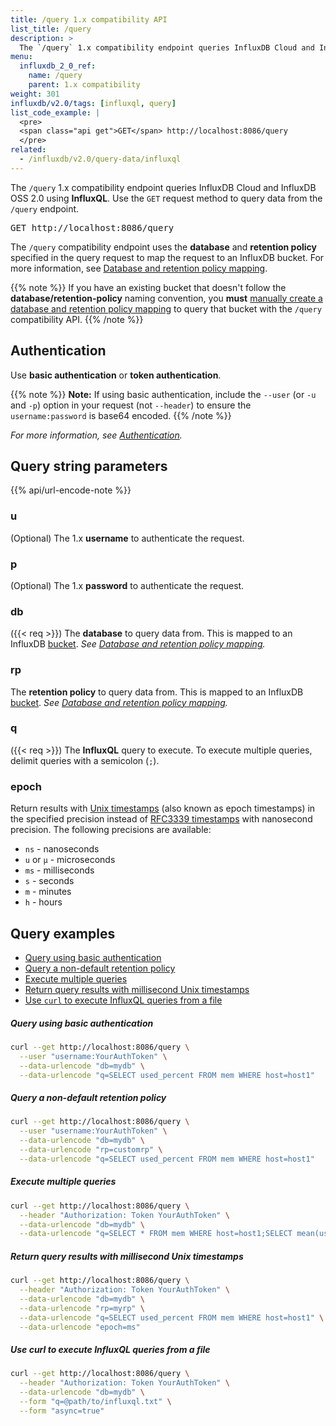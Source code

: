 ```yaml
---
title: /query 1.x compatibility API
list_title: /query
description: >
  The `/query` 1.x compatibility endpoint queries InfluxDB Cloud and InfluxDB OSS 2.0 using **InfluxQL**.
menu:
  influxdb_2_0_ref:
    name: /query
    parent: 1.x compatibility
weight: 301
influxdb/v2.0/tags: [influxql, query]
list_code_example: |
  <pre>
  <span class="api get">GET</span> http://localhost:8086/query
  </pre>
related:
  - /influxdb/v2.0/query-data/influxql
---
```


The `/query` 1.x compatibility endpoint queries InfluxDB Cloud and InfluxDB OSS 2.0 using **InfluxQL**.
Use the `GET` request method to query data from the `/query` endpoint.

<pre>
<span class="api get">GET</span> http://localhost:8086/query
</pre>

The `/query` compatibility endpoint uses the **database** and **retention policy**
specified in the query request to map the request to an InfluxDB bucket.
For more information, see [Database and retention policy mapping](/influxdb/v2.0/reference/api/influxdb-1x/dbrp).

{{% note %}}
If you have an existing bucket that doesn't follow the **database/retention-policy** naming convention,
you **must** [manually create a database and retention policy mapping](/influxdb/v2.0/query-data/influxql/#map-unmapped-buckets)
to query that bucket with the `/query` compatibility API.
{{% /note %}}

## Authentication

Use **basic authentication** or **token authentication**.

{{% note %}}
**Note:** If using basic authentication, include the `--user` (or `-u` and `-p`) option in your request (not `--header`) to ensure the `username:password` is base64 encoded.
{{% /note %}}

_For more information, see [Authentication](/influxdb/v2.0/reference/api/influxdb-1x/#authentication)._

## Query string parameters

{{% api/url-encode-note %}}

### u
(Optional) The 1.x **username** to authenticate the request.

### p
(Optional) The 1.x **password** to authenticate the request.

### db
({{< req >}}) The **database** to query data from.
This is mapped to an InfluxDB [bucket](/influxdb/v2.0/reference/glossary/#bucket).
_See [Database and retention policy mapping](/influxdb/v2.0/reference/api/influxdb-1x/dbrp/)._

### rp
The **retention policy** to query data from.
This is mapped to an InfluxDB [bucket](/influxdb/v2.0/reference/glossary/#bucket).
_See [Database and retention policy mapping](/influxdb/v2.0/reference/api/influxdb-1x/dbrp/)._

### q
({{< req >}}) The **InfluxQL** query to execute.
To execute multiple queries, delimit queries with a semicolon (`;`).

### epoch
Return results with [Unix timestamps](/influxdb/v2.0/reference/glossary/#unix-timestamp)
(also known as epoch timestamps) in the specified precision instead of
[RFC3339 timestamps](/influxdb/v2.0/reference/glossary/#rfc3339-timestamp) with nanosecond precision.
The following precisions are available:

- `ns` - nanoseconds
- `u` or `µ` - microseconds
- `ms` - milliseconds
- `s` - seconds
- `m` - minutes
- `h` - hours

## Query examples

- [Query using basic authentication](#query-using-basic-authentication)
- [Query a non-default retention policy](#query-a-non-default-retention-policy)
- [Execute multiple queries](#execute-multiple-queries)
- [Return query results with millisecond Unix timestamps](#return-query-results-with-millisecond-unix-timestamps)
- [Use `curl` to execute InfluxQL queries from a file](#use-curl-to-execute-influxql-queries-from-a-file)

##### Query using basic authentication
```sh
curl --get http://localhost:8086/query \
  --user "username:YourAuthToken" \
  --data-urlencode "db=mydb" \
  --data-urlencode "q=SELECT used_percent FROM mem WHERE host=host1"
```

##### Query a non-default retention policy
```sh
curl --get http://localhost:8086/query \
  --user "username:YourAuthToken" \
  --data-urlencode "db=mydb" \
  --data-urlencode "rp=customrp" \
  --data-urlencode "q=SELECT used_percent FROM mem WHERE host=host1"
```

##### Execute multiple queries
```sh
curl --get http://localhost:8086/query \
  --header "Authorization: Token YourAuthToken" \
  --data-urlencode "db=mydb" \
  --data-urlencode "q=SELECT * FROM mem WHERE host=host1;SELECT mean(used_percent) FROM mem WHERE host=host1 GROUP BY time(10m)"
```

##### Return query results with millisecond Unix timestamps
```sh
curl --get http://localhost:8086/query \
  --header "Authorization: Token YourAuthToken" \
  --data-urlencode "db=mydb" \
  --data-urlencode "rp=myrp" \
  --data-urlencode "q=SELECT used_percent FROM mem WHERE host=host1" \
  --data-urlencode "epoch=ms"
```

##### Use curl to execute InfluxQL queries from a file
```sh
curl --get http://localhost:8086/query \
  --header "Authorization: Token YourAuthToken" \
  --data-urlencode "db=mydb" \
  --form "q=@path/to/influxql.txt" \
  --form "async=true"
```
